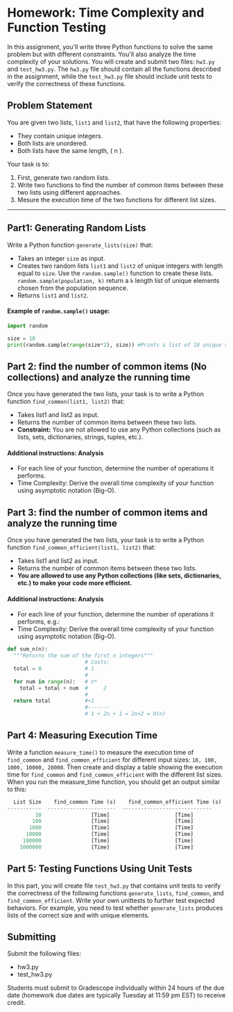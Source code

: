 # Homework: Time Complexity and Function Testing

In this assignment, you'll write three Python functions to solve the same problem but with different constraints. You'll also analyze the time complexity of your solutions.
You will create and submit two files: `hw3.py` and `test_hw3.py`. The `hw3.py` file should contain all the functions described in the assignment, while the `test_hw3.py` file should include unit tests to verify the correctness of these functions.

## Problem Statement

You are given two lists, `list1` and `list2`, that have the following properties:
- They contain unique integers.
- Both lists are unordered.
- Both lists have the same length, \( n \).

Your task is to:
1. First, generate two random lists.
2. Write two functions to find the number of common items between these two lists using different approaches.
3. Mesure the execution time of the two functions for different list sizes.

---

## Part1: Generating Random Lists 

Write a Python function `generate_lists(size)` that:
- Takes an integer `size` as input.
- Creates two random lists `list1` and `list2` of unique integers with length equal to `size`. Use the `random.sample()` function to create these lists. `random.sample(population, k)` return a `k` length list of unique elements chosen from the population sequence. 
- Returns `list1` and `list2`.

#### Example of `random.sample()` usage:
```python
import random

size = 10
print(random.sample(range(size*2), size)) #Prints a list of 10 unique random elements, each between 0 and 19
```

## Part 2: find the number of common items (No collections) and analyze the running time

Once you have generated the two lists, your task is to write a Python function `find_common(list1, list2)` that:

- Takes list1 and list2 as input.
- Returns the number of common items between these two lists.
- **Constraint:** You are not allowed to use any Python collections (such as lists, sets, dictionaries, strings, tuples, etc.).

#### Additional instructions: Analysis 
- For each line of your function, determine the number of operations it performs. 
- Time Complexity: Derive the overall time complexity of your function using asymptotic notation (Big-O).

## Part 3: find the number of common items and analyze the running time

Once you have generated the two lists, your task is to write a Python function `find_common_efficient(list1, list2)` that:

- Takes list1 and list2 as input.
- Returns the number of common items between these two lists.
- **You are allowed to use any Python collections (like sets, dictionaries, etc.) to make your code more efficient.**

#### Additional instructions: Analysis 
- For each line of your function, determine the number of operations it performs, e.g.:
- Time Complexity: Derive the overall time complexity of your function using asymptotic notation (Big-O).

```python
def sum_n(n):
  """Returns the sum of the first n integers"""
                         # Costs:
  total = 0              # 1
                         #
  for num in range(n):   # n*
    total = total + num  #     2     
                         #
  return total           #+1
                         #-------
                         # 1 + 2n + 1 = 2n+2 = O(n)
```

## Part 4: Measuring Execution Time
Write a function `measure_time()` to measure the execution time of `find_common` and `find_common_efficient` for different input sizes: `10, 100, 1000, 10000, 20000`. Then create and display a table showing the execution time for `find_common` and `find_common_efficient` with the different list sizes. 
When you run the measure_time function, you should get an output similar to this:
```python
  List Size    find_common Time (s)    find_common_efficient Time (s)
-----------  ----------------------  -----------------------------
         10                [Time]                     [Time]
        100                [Time]                     [Time]
       1000                [Time]                     [Time]
      10000                [Time]                     [Time]
     100000                [Time]                     [Time]
    1000000                [Time]                     [Time]
```
## Part 5: Testing Functions Using Unit Tests
In this part, you will create file `test_hw3.py` that contains unit tests to verify the correctness of the following functions `generate_lists`, `find_common`, and `find_common_efficient`. Write your own unittests to further test expected behaviors.
For example, you need to test whether `generate_lists` produces lists of the correct size and with unique elements.

## Submitting
Submit the following files:

- hw3.py
- test_hw3.py

Students must submit to Gradescope individually within 24 hours of the due date (homework due dates are
typically Tuesday at 11:59 pm EST) to receive credit.
